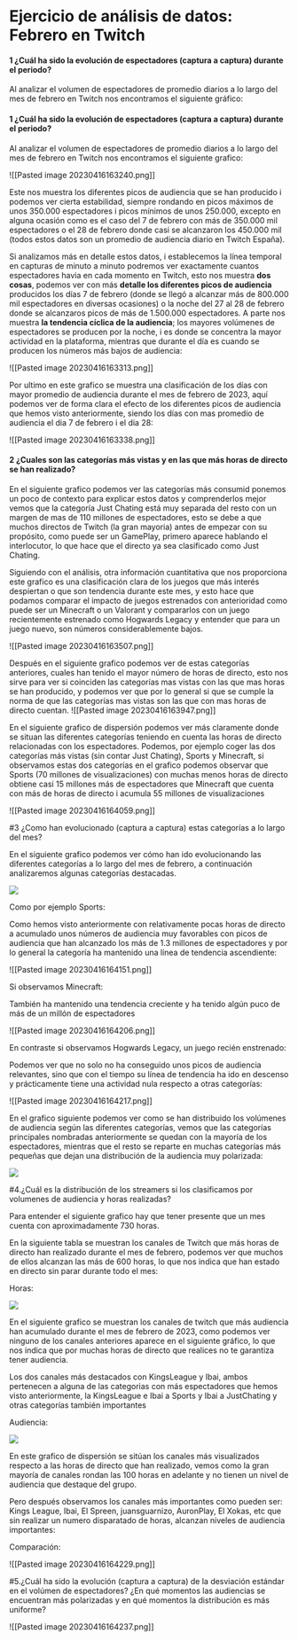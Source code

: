 # Ejercicio de análisis de datos: Febrero en Twitch

#### 1 ¿Cuál ha sido la evolución de espectadores (captura a captura) durante el periodo?

Al analizar el volumen de espectadores de promedio diarios a lo largo del mes de febrero en Twitch nos encontramos el siguiente gráfico:

#### 1 ¿Cuál ha sido la evolución de espectadores (captura a captura) durante el periodo?

Al analizar el volumen de espectadores de promedio diarios a lo largo del mes de febrero en Twitch nos encontramos el siguiente grafico:

![[Pasted image 20230416163240.png]]

Este nos muestra los diferentes picos de audiencia que se han producido i podemos ver cierta estabilidad, siempre rondando en picos máximos de unos 350.000 espectadores i picos mínimos de unos 250.000, excepto en alguna ocasión como es el caso del 7 de febrero con más de 350.000 mil espectadores o el 28 de febrero donde casi se alcanzaron los 450.000 mil (todos estos datos son un promedio de audiencia diario en Twitch España).

Si analizamos más en detalle estos datos, i establecemos la línea temporal en capturas de minuto a minuto podremos ver exactamente cuantos espectadores havia en cada momento en Twitch, esto nos muestra **dos cosas**, podemos ver con más **detalle los diferentes picos de audiencia** producidos los días 7 de febrero (donde se llegó a alcanzar más de 800.000 mil espectadores en diversas ocasiones) o la noche del 27 al 28 de febrero donde se alcanzaros picos de más de 1.500.000 espectadores. A parte nos muestra **la tendencia cíclica de la audiencia**; los mayores volúmenes de espectadores se producen por la noche, i es donde se concentra la mayor actividad en la plataforma, mientras que durante el día es cuando se producen los números más bajos de audiencia:

![[Pasted image 20230416163313.png]]

Por ultimo en este grafico se muestra una clasificación de los días con mayor promedio de audiencia durante el mes de febrero de 2023, aquí podemos ver de forma clara el efecto de los diferentes picos de audiencia que hemos visto anteriormente, siendo los días con mas promedio de audiencia el dia 7 de febrero i el dia 28:

![[Pasted image 20230416163338.png]]
#### 2 ¿Cuales son las categorías más vistas y en las que más horas de directo se han realizado?

En el siguiente grafico podemos ver las categorías más consumid ponemos un poco de contexto para explicar estos datos y comprenderlos mejor vemos que la categoría Just Chating está muy separada del resto con un margen de mas de 110 millones de espectadores, esto se debe a que muchos directos de Twitch (la gran mayoria) antes de empezar con su propósito, como puede ser un GamePlay, primero aparece hablando el interlocutor, lo que hace que el directo ya sea clasificado como Just Chating.

Siguiendo con el análisis, otra información cuantitativa que nos proporciona este grafico es una clasificación clara de los juegos que más interés despiertan o que son tendencia durante este mes, y esto hace que podamos comparar el impacto de juegos estrenados con anterioridad como puede ser un Minecraft o un Valorant y compararlos con un juego recientemente estrenado como Hogwards Legacy y entender que para un juego nuevo, son números considerablemente bajos.

![[Pasted image 20230416163507.png]]

Después en el siguiente grafico podemos ver de estas categorías anteriores, cuales han tenido el mayor número de horas de directo, esto nos sirve para ver si coinciden las categorías mas vistas con las que mas horas se han producido, y podemos ver que por lo general si que se cumple la norma de que las categorías mas vistas son las que con mas horas de directo cuentan.
![[Pasted image 20230416163947.png]]

En el siguiente grafico de dispersión podemos ver más claramente donde se situan las diferentes categorías teniendo en cuenta las horas de directo relacionadas con los espectadores. Podemos, por ejemplo coger las dos categorías más vistas (sin contar Just Chating), Sports y Minecraft, si observamos estas dos categorías en el grafico podemos observar que Sports (70 millones de visualizaciones) con muchas menos horas de directo obtiene casi 15 millones más de espectadores que Minecraft que cuenta con más de horas de directo i acumula 55 millones de visualizaciones

![[Pasted image 20230416164059.png]]

#3 ¿Como han evolucionado (captura a captura) estas categorías a lo largo del mes?

En el siguiente grafico podemos ver cómo han ido evolucionando las diferentes categorías a lo largo del mes de febrero, a continuación analizaremos algunas categorías destacadas.

![](file:////Users/alextorrico/Library/Group%20Containers/UBF8T346G9.Office/TemporaryItems/msohtmlclip/clip_image007.png)

Como por ejemplo Sports:

Como hemos visto anteriormente con relativamente pocas horas de directo a acumulado unos números de audiencia muy favorables con picos de audiencia que han alcanzado los más de 1.3 millones de espectadores y por lo general la categoría ha mantenido una línea de tendencia ascendiente:

![[Pasted image 20230416164151.png]]

Si observamos Minecraft:

También ha mantenido una tendencia creciente y ha tenido algún puco de más de un millón de espectadores

![[Pasted image 20230416164206.png]]

En contraste si observamos Hogwards Legacy, un juego recién enstrenado:

Podemos ver que no solo no ha conseguido unos picos de audiencia relevantes, sino que con el tiempo su línea de tendencia ha ido en descenso y prácticamente tiene una actividad nula respecto a otras categorías:

![[Pasted image 20230416164217.png]]

En el grafico siguiente podemos ver como se han distribuido los volúmenes de audiencia según las diferentes categorías, vemos que las categorías principales nombradas anteriormente se quedan con la mayoría de los espectadores, mientras que el resto se reparte en muchas categorías más pequeñas que dejan una distribución de la audiencia muy polarizada:

![](file:////Users/alextorrico/Library/Group%20Containers/UBF8T346G9.Office/TemporaryItems/msohtmlclip/clip_image011.png)

#4.¿Cuál es la distribución de los streamers si los clasificamos por volumenes de audiencia y horas realizadas?

Para entender el siguiente grafico hay que tener presente que un mes cuenta con aproximadamente 730 horas.

En la siguiente tabla se muestran los canales de Twitch que más horas de directo han realizado durante el mes de febrero, podemos ver que muchos de ellos alcanzan las más de 600 horas, lo que nos indica que han estado en directo sin parar durante todo el mes:

Horas:

![](file:////Users/alextorrico/Library/Group%20Containers/UBF8T346G9.Office/TemporaryItems/msohtmlclip/clip_image012.png)

En el siguiente grafico se muestran los canales de twitch que más audiencia han acumulado durante el mes de febrero de 2023, como podemos ver ninguno de los canales anteriores aparece en el siguiente gráfico, lo que nos indica que por muchas horas de directo que realices no te garantiza tener audiencia.

Los dos canales más destacados con KingsLeague y Ibai, ambos pertenecen a alguna de las categorias con más espectadores que hemos visto anteriormente, la KingsLeague e Ibai a Sports y Ibai a JustChating y otras categorías también importantes

Audiencia:

![](file:////Users/alextorrico/Library/Group%20Containers/UBF8T346G9.Office/TemporaryItems/msohtmlclip/clip_image013.png)

En este grafico de dispersión se sitúan los canales más visualizados respecto a las horas de directo que han realizado, vemos como la gran mayoría de canales rondan las 100 horas en adelante y no tienen un nivel de audiencia que destaque del grupo.

Pero después observamos los canales más importantes como pueden ser: Kings League, Ibai, El Spreen, juansguarnizo, AuronPlay, El Xokas, etc que sin realizar un numero disparatado de horas, alcanzan niveles de audiencia importantes:

Comparación:

![[Pasted image 20230416164229.png]]

#5.¿Cuál ha sido la evolución (captura a captura) de la desviación estándar en el volúmen de espectadores? ¿En qué momentos las audiencias se encuentran más polarizadas y en qué momentos la distribución es más uniforme?

![[Pasted image 20230416164237.png]]
